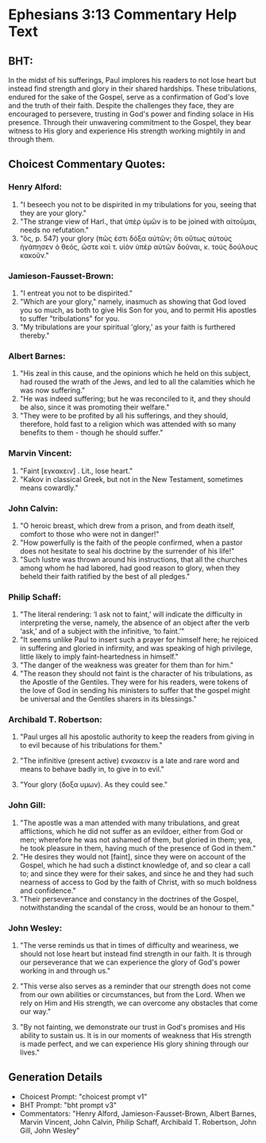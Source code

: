 # Ephesians 3:13 Commentary Help Text

## BHT:
In the midst of his sufferings, Paul implores his readers to not lose heart but instead find strength and glory in their shared hardships. These tribulations, endured for the sake of the Gospel, serve as a confirmation of God's love and the truth of their faith. Despite the challenges they face, they are encouraged to persevere, trusting in God's power and finding solace in His presence. Through their unwavering commitment to the Gospel, they bear witness to His glory and experience His strength working mightily in and through them.

## Choicest Commentary Quotes:
### Henry Alford:
1. "I beseech you not to be dispirited in my tribulations for you, seeing that they are your glory." 
2. "The strange view of Harl., that ὑπὲρ ὑμῶν is to be joined with αἰτοῦμαι, needs no refutation."
3. "ὅς, p. 547) your glory (πῶς ἐστι δόξα αὐτῶν; ὅτι οὕτως αὐτοὺς ἠγάπησεν ὁ θεός, ὥστε καὶ τ. υἱὸν ὑπὲρ αὐτῶν δοῦναι, κ. τοὺς δούλους κακοῦν."

### Jamieson-Fausset-Brown:
1. "I entreat you not to be dispirited." 
2. "Which are your glory," namely, inasmuch as showing that God loved you so much, as both to give His Son for you, and to permit His apostles to suffer "tribulations" for you.
3. "My tribulations are your spiritual 'glory,' as your faith is furthered thereby."

### Albert Barnes:
1. "His zeal in this cause, and the opinions which he held on this subject, had roused the wrath of the Jews, and led to all the calamities which he was now suffering."
2. "He was indeed suffering; but he was reconciled to it, and they should be also, since it was promoting their welfare."
3. "They were to be profited by all his sufferings, and they should, therefore, hold fast to a religion which was attended with so many benefits to them - though he should suffer."

### Marvin Vincent:
1. "Faint [εγκακειν] . Lit., lose heart." 
2. "Kakov in classical Greek, but not in the New Testament, sometimes means cowardly."

### John Calvin:
1. "O heroic breast, which drew from a prison, and from death itself, comfort to those who were not in danger!"
2. "How powerfully is the faith of the people confirmed, when a pastor does not hesitate to seal his doctrine by the surrender of his life!"
3. "Such lustre was thrown around his instructions, that all the churches among whom he had labored, had good reason to glory, when they beheld their faith ratified by the best of all pledges."

### Philip Schaff:
1. "The literal rendering: ‘I ask not to faint,’ will indicate the difficulty in interpreting the verse, namely, the absence of an object after the verb ‘ask,’ and of a subject with the infinitive, ‘to faint.’" 
2. "It seems unlike Paul to insert such a prayer for himself here; he rejoiced in suffering and gloried in infirmity, and was speaking of high privilege, little likely to imply faint-heartedness in himself."
3. "The danger of the weakness was greater for them than for him."
4. "The reason they should not faint is the character of his tribulations, as the Apostle of the Gentiles. They were for his readers, were tokens of the love of God in sending his ministers to suffer that the gospel might be universal and the Gentiles sharers in its blessings."

### Archibald T. Robertson:
1. "Paul urges all his apostolic authority to keep the readers from giving in to evil because of his tribulations for them." 

2. "The infinitive (present active) ενκακειν is a late and rare word and means to behave badly in, to give in to evil." 

3. "Your glory (δοξα υμων). As they could see."

### John Gill:
1. "The apostle was a man attended with many tribulations, and great afflictions, which he did not suffer as an evildoer, either from God or men; wherefore he was not ashamed of them, but gloried in them; yea, he took pleasure in them, having much of the presence of God in them."
2. "He desires they would not [faint], since they were on account of the Gospel, which he had such a distinct knowledge of, and so clear a call to; and since they were for their sakes, and since he and they had such nearness of access to God by the faith of Christ, with so much boldness and confidence."
3. "Their perseverance and constancy in the doctrines of the Gospel, notwithstanding the scandal of the cross, would be an honour to them."

### John Wesley:
1. "The verse reminds us that in times of difficulty and weariness, we should not lose heart but instead find strength in our faith. It is through our perseverance that we can experience the glory of God's power working in and through us."

2. "This verse also serves as a reminder that our strength does not come from our own abilities or circumstances, but from the Lord. When we rely on Him and His strength, we can overcome any obstacles that come our way."

3. "By not fainting, we demonstrate our trust in God's promises and His ability to sustain us. It is in our moments of weakness that His strength is made perfect, and we can experience His glory shining through our lives."


## Generation Details
- Choicest Prompt: "choicest prompt v1"
- BHT Prompt: "bht prompt v3"
- Commentators: "Henry Alford, Jamieson-Fausset-Brown, Albert Barnes, Marvin Vincent, John Calvin, Philip Schaff, Archibald T. Robertson, John Gill, John Wesley"
